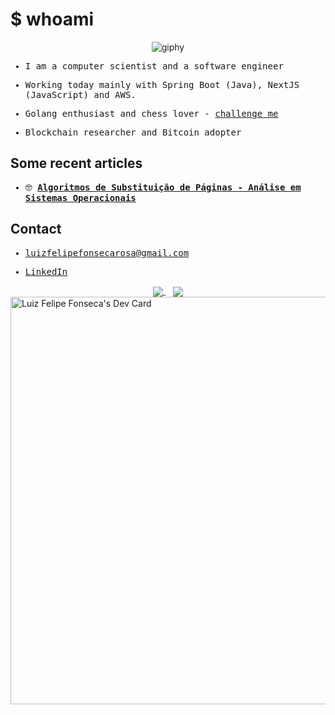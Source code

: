 # $ whoami

<p align="center">
  <img src="https://media3.giphy.com/media/v1.Y2lkPTc5MGI3NjExcHdpYjViaWsyNm9pN3NkcWs5ZzNraHBwajhoMDZyb3NrcWlhNDc0byZlcD12MV9pbnRlcm5hbF9naWZfYnlfaWQmY3Q9cw/1wXeStnxMPgsAcjA2R/giphy.gif" alt="giphy" />
</p>

<samp>
  
  - I am a computer scientist and a software engineer</a>

  - Working today mainly with Spring Boot (Java), NextJS (JavaScript) and AWS.

  - Golang enthusiast and chess lover - <a href="https://www.chess.com/member/felipalds" target="_blank">challenge me</a>

  - Blockchain researcher and Bitcoin adopter

</samp>

## Some recent articles

<samp>
  
  - 🤓 <strong><a href="https://www.overleaf.com/project/65c37f3f812a5e50f30b5adb" target="_blank">Algoritmos de Substituição de Páginas - Análise em Sistemas Operacionais</a></strong>

</samp>

## Contact

<samp>
  
  - <a href="mailto:luizfelipefonsecarosa@gmail.com">luizfelipefonsecarosa@gmail.com</a>
  
  - <a href="https://www.linkedin.com/in/felipalds/">LinkedIn</a>

</samp>

<div align="center">
  <a href="https://github.com/Felipalds">
    <img align="center" src="https://github-readme-stats.vercel.app/api?username=Felipalds&show_icons=true&theme=github_dark" />
  </a>
  &nbsp;&nbsp;
  <a href="https://github.com/Felipalds/github-readme-stats">
    <img align="center" src="https://github-readme-stats.vercel.app/api/top-langs/?username=Felipalds&layout=compact&theme=github_dark" />
  </a>
</div>
<a href="https://app.daily.dev/luizfelipefonseca"><img src="https://api.daily.dev/devcards/v2/gb0TUVVPi5zNoLe7KQ0Qh.png?r=hef&type=wide" width="652" alt="Luiz Felipe Fonseca's Dev Card"/></a>
